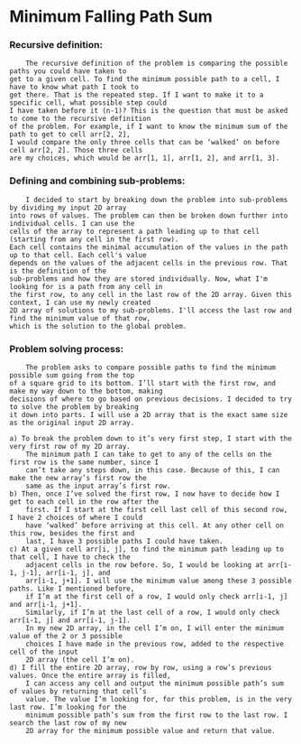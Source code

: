 # Minimum Falling Path Sum

### Recursive definition:
		The recursive definition of the problem is comparing the possible paths you could have taken to 
	get to a given cell. To find the minimum possible path to a cell, I have to know what path I took to 
	get there. That is the repeated step. If I want to make it to a specific cell, what possible step could 
	I have taken before it (n-1)? This is the question that must be asked to come to the recursive definition 
	of the problem. For example, if I want to know the minimum sum of the path to get to cell arr[2, 2], 
	I would compare the only three cells that can be ‘walked’ on before cell arr[2, 2]. Those three cells 
	are my choices, which would be arr[1, 1], arr[1, 2], and arr[1, 3].

### Defining and combining sub-problems:
		I decided to start by breaking down the problem into sub-problems by dividing my input 2D array 
	into rows of values. The problem can then be broken down further into individual cells. I can use the 
	cells of the array to represent a path leading up to that cell (starting from any cell in the first row). 
	Each cell contains the minimal accumulation of the values in the path up to that cell. Each cell's value 
	depends on the values of the adjacent cells in the previous row. That is the definition of the 
	sub-problems and how they are stored individually. Now, what I'm looking for is a path from any cell in 
	the first row, to any cell in the last row of the 2D array. Given this context, I can use my newly created 
	2D array of solutions to my sub-problems. I'll access the last row and find the minimum value of that row, 
	which is the solution to the global problem.

### Problem solving process:
		The problem asks to compare possible paths to find the minimum possible sum going from the top 
	of a square grid to its bottom. I’ll start with the first row, and make my way down to the bottom, making 
	decisions of where to go based on previous decisions. I decided to try to solve the problem by breaking 
	it down into parts. I will use a 2D array that is the exact same size as the original input 2D array. 
	
	a) To break the problem down to it’s very first step, I start with the very first row of my 2D array. 
		The minimum path I can take to get to any of the cells on the first row is the same number, since I 
		can’t take any steps down, in this case. Because of this, I can make the new array’s first row the 
		same as the input array’s first row.
 	b) Then, once I’ve solved the first row, I now have to decide how I get to each cell in the row after the 
		first. If I start at the first cell last cell of this second row, I have 2 choices of where I could 
		have ‘walked’ before arriving at this cell. At any other cell on this row, besides the first and 
		last, I have 3 possible paths I could have taken. 
	c) At a given cell arr[i, j], to find the minimum path leading up to that cell, I have to check the 
		adjacent cells in the row before. So, I would be looking at arr[i-1, j-1], arr[i-1, j], and 
		arr[i-1, j+1]. I will use the minimum value among these 3 possible paths. Like I mentioned before, 
		if I’m at the first cell of a row, I would only check arr[i-1, j] and arr[i-1, j+1]. 
		Similarly, if I’m at the last cell of a row, I would only check arr[i-1, j] and arr[i-1, j-1]. 
		In my new 2D array, in the cell I’m on, I will enter the minimum value of the 2 or 3 possible 
		choices I have made in the previous row, added to the respective cell of the input 
		2D array (the cell I’m on).
	d) I fill the entire 2D array, row by row, using a row’s previous values. Once the entire array is filled, 
		I can access any cell and output the minimum possible path’s sum of values by returning that cell’s 
		value. The value I’m looking for, for this problem, is in the very last row. I’m looking for the 
		minimum possible path’s sum from the first row to the last row. I search the last row of my new 
		2D array for the minimum possible value and return that value.
